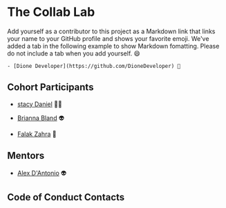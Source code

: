 # The Collab Lab

Add yourself as a contributor to this project as a Markdown link that links your name to your GitHub profile and shows your favorite emoji. We've added a tab in the following example to show Markdown fomatting. Please do not include a tab when you add yourself. 😄

    - [Dione Developer](https://github.com/DioneDeveloper) 💅

## Cohort Participants

- [stacy Daniel](https://github.com/stacy-tech) 💃🏾

- [Brianna Bland](https://github.com/bbland1) 👽

- [Falak Zahra](https://github.com/zahrafalak) 🎉

## Mentors

- [Alex D'Antonio](https://github.com/alex-andria) 👽

## Code of Conduct Contacts
